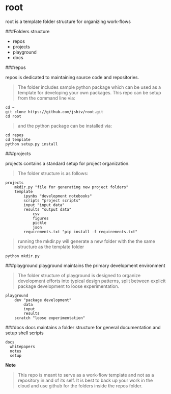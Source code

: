 # root

root is a template folder structure for organizing work-flows 

###Folders structure
  - repos
  - projects
  - playground
  - docs


###repos

repos is dedicated to maintaining source code and repositories. 
>The folder includes sample python package which can be used as a template for developing your own packages. This repo can be setup from the command line via:
```
cd ~
git clone https://github.com/jshiv/root.git
cd root
```
>and the python package can be installed via:
```
cd repos
cd template
python setup.py install
```

###projects

projects contains a standard setup for project organization.

>The folder structure is as follows:

    projects
        mkdir.py "file for generating new project folders"
        template
            ipynbs "development notebooks"
            scripts "project scripts"
            input "input data"
            results "output data"
                csv
                figures 
                pickle
                json
            requirements.txt "pip install -f requirements.txt"
>running the mkdir.py will generate a new folder with the the same structure as the template folder
```
python mkdir.py
```

###playground
playground maintains the primary development environment 

>The folder structure of playground is designed to organize development efforts into typical design patterns, split between explicit package development to loose experimentation. 

    playground
        dev "package development"
            data
            input
            results
        scratch "loose experimentation"
        

###docs
docs maintains a folder structure for general documentation and setup shell scripts

    docs
      whitepapers 
      notes
      setup

**Note**
> This repo is meant to serve as a work-flow template and not as a repository in and of its self. It is best to back up your work in the cloud and use github for the folders inside the repos folder.
